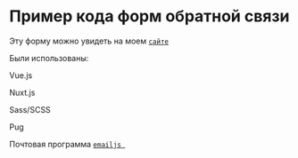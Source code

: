 # Пример кода форм обратной связи

Эту форму можно увидеть на моем  [`сайте`](https://mayyapakhomova.ru/)


Были использованы:


Vue.js

Nuxt.js

Sass/SCSS

Pug 

Почтовая программа  [`emailjs `](https://www.emailjs.com/)
